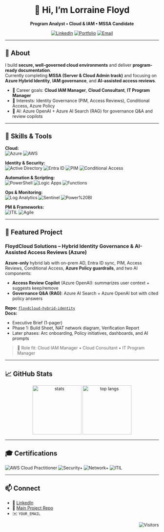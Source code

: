 <!-- Profile Header -->
<div align="center">
  
# 👋 Hi, I’m <strong>Lorraine Floyd</strong>
**Program Analyst • Cloud & IAM • MSSA Candidate**

[![LinkedIn](https://img.shields.io/badge/LinkedIn-0077B5.svg?logo=linkedin&logoColor=white)](https://www.linkedin.com/in/lorraine-floyd75/)
[![Portfolio](https://img.shields.io/badge/Portfolio-000000.svg?logo=vercel&logoColor=white)](https://YOUR_PORTFOLIO_URL)
[![Email](https://img.shields.io/badge/Email-8B89CC.svg?logo=maildotru&logoColor=white)](mailto:YOUR_EMAIL)

</div>

---

## 🧭 About
I build **secure, well-governed cloud environments** and deliver **program-ready documentation**.  
Currently completing **MSSA (Server & Cloud Admin track)** and focusing on **Azure Hybrid Identity**, **IAM governance**, and **AI-assisted access reviews**.

- 🎯 Career goals: **Cloud IAM Manager**, **Cloud Consultant**, **IT Program Manager**  
- 🔐 Interests: Identity Governance (PIM, Access Reviews), Conditional Access, Azure Policy  
- 🤖 AI: Azure OpenAI + Azure AI Search (RAG) for governance Q&A and review copilots

---

## 🧰 Skills & Tools
<div align="left">

**Cloud:**  
![Azure](https://img.shields.io/badge/Azure-0078D4?logo=microsoft-azure&logoColor=white)
![AWS](https://img.shields.io/badge/AWS-232F3E?logo=amazon-aws&logoColor=white)

**Identity & Security:**  
![Active Directory](https://img.shields.io/badge/Active%20Directory-003366?logo=microsoft&logoColor=white)
![Entra ID](https://img.shields.io/badge/Microsoft%20Entra%20ID-5E5E5E?logo=microsoft&logoColor=white)
![PIM](https://img.shields.io/badge/PIM-2B579A?logo=microsoft&logoColor=white)
![Conditional Access](https://img.shields.io/badge/Conditional%20Access-0078D4?logo=microsoft&logoColor=white)

**Automation & Scripting:**  
![PowerShell](https://img.shields.io/badge/PowerShell-5391FE?logo=powershell&logoColor=white)
![Logic Apps](https://img.shields.io/badge/Azure%20Logic%20Apps-2560E0?logo=microsoft-azure&logoColor=white)
![Functions](https://img.shields.io/badge/Azure%20Functions-0062AD?logo=azure-functions&logoColor=white)

**Ops & Monitoring:**  
![Log Analytics](https://img.shields.io/badge/Log%20Analytics-0078D4?logo=microsoft-azure&logoColor=white)
![Sentinel](https://img.shields.io/badge/Azure%20Sentinel-0078D4?logo=microsoft-azure&logoColor=white)
![Power%20BI](https://img.shields.io/badge/Power%20BI-F2C811?logo=power-bi&logoColor=000)

**PM & Frameworks:**  
![ITIL](https://img.shields.io/badge/ITIL-5D2B90?logo=readthedocs&logoColor=white)
![Agile](https://img.shields.io/badge/Agile-0A66C2?logo=scrumalliance&logoColor=white)

</div>

---

## 🚀 Featured Project
### FloydCloud Solutions – Hybrid Identity Governance & **AI-Assisted Access Reviews** (Azure)
**Azure-only** hybrid lab with on-prem AD, Entra ID sync, PIM, Access Reviews, Conditional Access, **Azure Policy guardrails**, and two AI components:
- **Access Review Copilot** (Azure OpenAI): summarizes user context + suggests keep/remove
- **Governance Q&A (RAG)**: Azure AI Search + Azure OpenAI bot with cited policy answers

**Repo:** [`floydcloud-hybrid-identity`](https://github.com/lfloyd75/floydcloud-hybrid-identity)  
**Docs:**  
- Executive Brief (1-pager)  
- Phase 1: Build Sheet, NAT network diagram, Verification Report  
- Later phases: Arc onboarding, Policy initiatives, dashboards, and AI prompts

> 🎯 Role fit: Cloud IAM Manager • Cloud Consultant • IT Program Manager

---

## 📈 GitHub Stats
<div align="center">

<img src="https://github-readme-stats.vercel.app/api?username=lfloyd75&show_icons=true&theme=default&rank_icon=github" height="160" alt="stats" />
<img src="https://github-readme-stats.vercel.app/api/top-langs/?username=lfloyd75&layout=compact" height="160" alt="top langs" />

</div>

---

## 🎓 Certifications
![AWS Cloud Practitioner](https://img.shields.io/badge/AWS%20Cloud%20Practitioner-232F3E?logo=amazon-aws&logoColor=white)
![Security+](https://img.shields.io/badge/CompTIA%20Security%2B-ED2224?logo=comptia&logoColor=white)
![Network+](https://img.shields.io/badge/CompTIA%20Network%2B-0078D4?logo=comptia&logoColor=white)
![ITIL](https://img.shields.io/badge/ITIL-5D2B90?logo=readthedocs&logoColor=white)

---

## 📫 Connect
- 💼 [LinkedIn](https://www.linkedin.com/in/lorraine-floyd75/)  
- 🧰 [Main Project Repo](https://github.com/lfloyd75/floydcloud-hybrid-identity)  
- ✉️ `YOUR_EMAIL`

<div align="right">
  
![Visitors](https://komarev.com/ghpvc/?username=lfloyd75&label=Profile%20views&color=0e75b6&style=flat)

</div>

